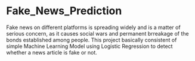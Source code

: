 # Fake_News_Prediction
Fake news on different platforms is spreading widely and is a matter of serious concern, as it causes social wars and permanent brreakage of the bonds established among people. This project basically consistent of simple Machine Learning Model using Logistic Regression to detect whether a news article is fake or not.
